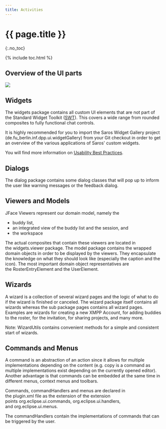 ```yaml
---
title: Activities
---
```


# {{ page.title }}
{:.no_toc}

{% include toc.html %}

## Overview of the UI parts

![](http://saros-build.imp.fu-berlin.de/img/technical_doc/ui.svg)

## Widgets

The widgets package contains all custom UI elements that are not part of
the Standard Widget Toolkit
([SWT](http://en.wikipedia.org/wiki/Standard_Widget_Toolkit)). This
covers a wide range from rounded composites to fully functional chat
controls.

It is highly recommended for you to import the Saros Widget Gallery
project (de.fu\_berlin.inf.dpp.ui.widgetGallery) from your Git checkout
in order to get an overview of the various applications of Saros' custom
widgets.

You will find more information on [Usability
Best Practices](../best-practices.md).

## Dialogs

The dialog package contains some dialog classes that will pop up to
inform the user like warning messages or the feedback dialog.

## Viewers and Models

JFace Viewers represent our domain model, namely the

-   buddy list,
-   an integrated view of the buddy list and the session, and
-   the workspace

The actual composites that contain these viewers are located in
the widgets.viewer package. The model package contains the wrapped
domain objects in order to be displayed by the viewers. They encapsulate
the knowledge on what they should look like (especially the caption and
the icon). The most important domain object representatives are
the RosterEntryElement and the UserElement.

## Wizards

A wizard is a collection of several wizard pages and the logic of what
to do if the wizard is finished or canceled. The wizard package itself
contains all wizards whereas the sub package pages contains all wizard
pages. Examples are wizards for creating a new XMPP Account, for adding
buddies to the roster, for the invitation, for sharing projects, and
many more.

Note: WizardUtils contains convenient methods for a simple and
consistent start of wizards.

## Commands and Menus

A command is an abstraction of an action since it allows for multiple
implementations depending on the content (e.g. copy is a command as
multiple implementations exist depending on the currently opened
editor). Another advantage is that commands can be embedded at the same
time in different menus, context menus and toolbars.

Commands, commandHandlers and menus are declared in the plugin.xml file
as the extension of the extension
points org.eclipse.ui.commands, org.eclipse.ui.handlers,
and org.eclipse.ui.menus.

The commandHandlers contain the implementations of commands that can be
triggered by the user.
